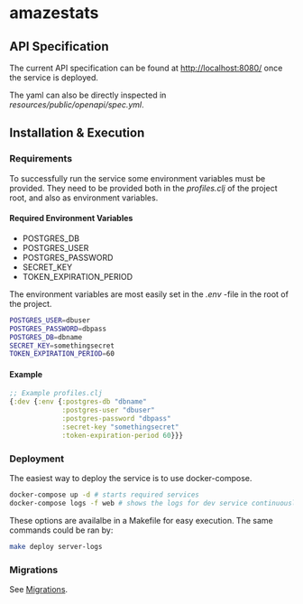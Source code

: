 # amazestats

## API Specification

The current API specification can be found at
[http://localhost:8080/](http://localhost:8080/)
once the service is deployed.

The yaml can also be directly inspected in *resources/public/openapi/spec.yml*.

## Installation & Execution

### Requirements

To successfully run the service some environment variables must be provided.
They need to be provided both in the *profiles.clj* of the project root,
and also as environment variables.

#### Required Environment Variables

* POSTGRES_DB
* POSTGRES_USER
* POSTGRES_PASSWORD
* SECRET_KEY
* TOKEN_EXPIRATION_PERIOD

The environment variables are most easily set in the *.env* -file in the root
of the project.

```bash
POSTGRES_USER=dbuser
POSTGRES_PASSWORD=dbpass
POSTGRES_DB=dbname
SECRET_KEY=somethingsecret
TOKEN_EXPIRATION_PERIOD=60
```

#### Example

```clojure
;; Example profiles.clj
{:dev {:env {:postgres-db "dbname"
             :postgres-user "dbuser"
             :postgres-password "dbpass"
             :secret-key "somethingsecret"
             :token-expiration-period 60}}}
```

### Deployment

The easiest way to deploy the service is to use docker-compose.

```bash
docker-compose up -d # starts required services
docker-compose logs -f web # shows the logs for dev service continuously
```

These options are availalbe in a Makefile for easy execution.
The same commands could be ran by:
```bash
make deploy server-logs
```

### Migrations

See [Migrations](resources/sql/migrations/README.md).
